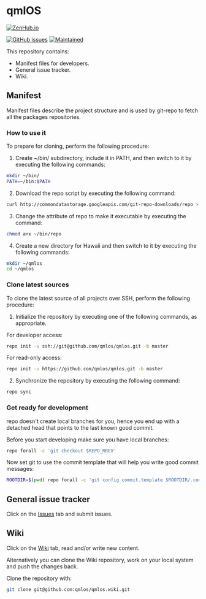 qmlOS
=====

[![ZenHub.io](https://img.shields.io/badge/supercharged%20by-zenhub.io-blue.svg)](https://zenhub.io)

[![GitHub issues](https://img.shields.io/github/issues/qmlos/qmlos.svg)](https://github.com/qmlos/qmlos/issues)
[![Maintained](https://img.shields.io/maintenance/yes/2016.svg)](https://github.com/qmlos/qmlos/commits/master)

This repository contains:

* Manifest files for developers.
* General issue tracker.
* Wiki.

## Manifest

Manifest files describe the project structure and is used by git-repo
to fetch all the packages repositories.

### How to use it

To prepare for cloning, perform the following procedure:

1. Create ~/bin/ subdirectory, include it in PATH, and then switch to it by executing the following commands:

```sh
mkdir ~/bin/
PATH=~/bin:$PATH
```

2. Download the repo script by executing the following command:

```sh
curl http://commondatastorage.googleapis.com/git-repo-downloads/repo > ~/bin/repo
```

3. Change the attribute of repo to make it executable by executing the command:

```sh
chmod a+x ~/bin/repo
```

4. Create a new directory for Hawaii and then switch to it by executing the following commands:

```sh
mkdir ~/qmlos
cd ~/qmlos
```

### Clone latest sources

To clone the latest source of all projects over SSH, perform the following procedure:

1. Initialize the repository by executing one of the following commands, as appropriate.

For developer access:

```sh
repo init -u ssh://git@github.com/qmlos/qmlos.git -b master
```

For read-only access:

```sh
repo init -u https://github.com/qmlos/qmlos.git -b master
```

2. Synchronize the repository by executing the following command:

```sh
repo sync
```

### Get ready for development

repo doesn't create local branches for you, hence you end up with a
detached head that points to the last known good commit.

Before you start developing make sure you have local branches:

```sh
repo forall -c 'git checkout $REPO_RREV'
```

Now set git to use the commit template that will help you write
good commit messages:

```sh
ROOTDIR=$(pwd) repo forall -c 'git config commit.template $ROOTDIR/.commit-template'
```

## General issue tracker

Click on the [Issues](https://github.com/qmlos/qmlos/issues) tab
and submit issues.

## Wiki

Click on the [Wiki](https://github.com/qmlos/qmlos/wiki) tab, read and/or write new content.

Alternatively you can clone the Wiki repository, work on your local system and push the changes back.

Clone the repository with:

```sh
git clone git@github.com:qmlos/qmlos.wiki.git
```
